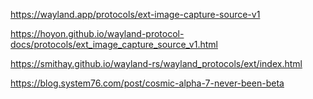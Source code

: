 https://wayland.app/protocols/ext-image-capture-source-v1

https://hoyon.github.io/wayland-protocol-docs/protocols/ext_image_capture_source_v1.html

https://smithay.github.io/wayland-rs/wayland_protocols/ext/index.html

https://blog.system76.com/post/cosmic-alpha-7-never-been-beta
